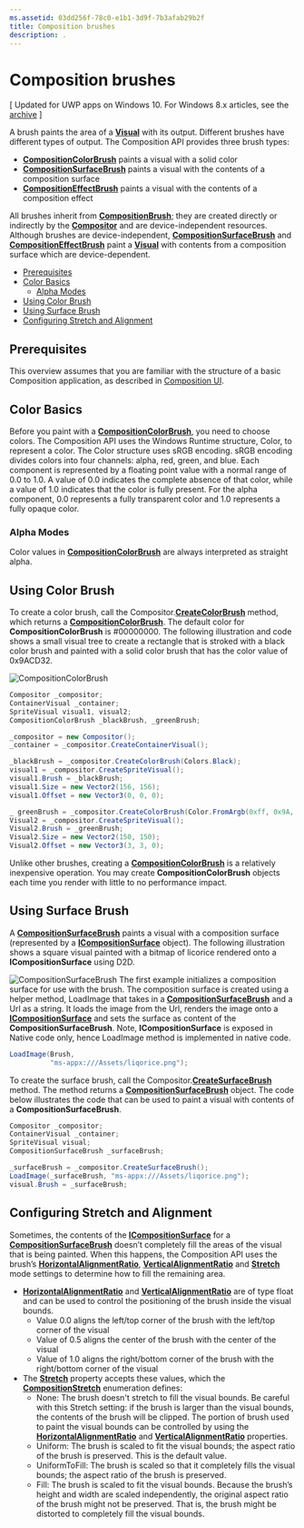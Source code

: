 ```yaml
---
ms.assetid: 03dd256f-78c0-e1b1-3d9f-7b3afab29b2f
title: Composition brushes
description: .
---
```

# Composition brushes

\[ Updated for UWP apps on Windows 10. For Windows 8.x articles, see the [archive](http://go.microsoft.com/fwlink/p/?linkid=619132) \]

A brush paints the area of a [**Visual**](https://msdn.microsoft.com/library/windows/apps/Dn706858) with its output. Different brushes have different types of output. The Composition API provides three brush types:

-   [**CompositionColorBrush**](https://msdn.microsoft.com/library/windows/apps/Mt589399) paints a visual with a solid color
-   [**CompositionSurfaceBrush**](https://msdn.microsoft.com/library/windows/apps/Mt589415) paints a visual with the contents of a composition surface
-   [**CompositionEffectBrush**](https://msdn.microsoft.com/library/windows/apps/Mt589406) paints a visual with the contents of a composition effect

All brushes inherit from [**CompositionBrush**](https://msdn.microsoft.com/library/windows/apps/Mt589398); they are created directly or indirectly by the [**Compositor**](https://msdn.microsoft.com/library/windows/apps/Dn706789) and are device-independent resources. Although brushes are device-independent, [**CompositionSurfaceBrush**](https://msdn.microsoft.com/library/windows/apps/Mt589415) and [**CompositionEffectBrush**](https://msdn.microsoft.com/library/windows/apps/Mt589406) paint a [**Visual**](https://msdn.microsoft.com/library/windows/apps/Dn706858) with contents from a composition surface which are device-dependent.

-   [Prerequisites](./composition-brushes.md#prerequisites)
-   [Color Basics](./composition-brushes.md#color-basics)
    -   [Alpha Modes](./composition-brushes.md#alpha-modes)
-   [Using Color Brush](./composition-brushes.md#using-color-brush)
-   [Using Surface Brush](./composition-brushes.md#using-surface-brush)
-   [Configuring Stretch and Alignment](./composition-brushes.md#configuring-stretch-and-alignment)

## Prerequisites

This overview assumes that you are familiar with the structure of a basic Composition application, as described in [Composition UI](visual-layer.md).

## Color Basics

Before you paint with a [**CompositionColorBrush**](https://msdn.microsoft.com/library/windows/apps/Mt589399), you need to choose colors. The Composition API uses the Windows Runtime structure, Color, to represent a color. The Color structure uses sRGB encoding. sRGB encoding divides colors into four channels: alpha, red, green, and blue. Each component is represented by a floating point value with a normal range of 0.0 to 1.0. A value of 0.0 indicates the complete absence of that color, while a value of 1.0 indicates that the color is fully present. For the alpha component, 0.0 represents a fully transparent color and 1.0 represents a fully opaque color.

### Alpha Modes

Color values in [**CompositionColorBrush**](https://msdn.microsoft.com/library/windows/apps/Mt589399) are always interpreted as straight alpha.

## Using Color Brush

To create a color brush, call the Compositor.[**CreateColorBrush**](https://msdn.microsoft.com/en-us/library/windows/apps/windows.ui.composition.compositor.createcolorbrush.aspx) method, which returns a [**CompositionColorBrush**](https://msdn.microsoft.com/library/windows/apps/Mt589399). The default color for **CompositionColorBrush** is \#00000000. The following illustration and code shows a small visual tree to create a rectangle that is stroked with a black color brush and painted with a solid color brush that has the color value of 0x9ACD32.

![CompositionColorBrush](images/composition-compositioncolorbrush.png)
```cs
Compositor _compositor;
ContainerVisual _container;
SpriteVisual visual1, visual2;
CompositionColorBrush _blackBrush, _greenBrush; 

_compositor = new Compositor();
_container = _compositor.CreateContainerVisual();

_blackBrush = _compositor.CreateColorBrush(Colors.Black);
visual1 = _compositor.CreateSpriteVisual();
visual1.Brush = _blackBrush;
visual1.Size = new Vector2(156, 156);
visual1.Offset = new Vector3(0, 0, 0);

_ greenBrush = _compositor.CreateColorBrush(Color.FromArgb(0xff, 0x9A, 0xCD, 0x32));
Visual2 = _compositor.CreateSpriteVisual();
Visual2.Brush = _greenBrush;
Visual2.Size = new Vector2(150, 150);
Visual2.Offset = new Vector3(3, 3, 0);
```

Unlike other brushes, creating a [**CompositionColorBrush**](https://msdn.microsoft.com/library/windows/apps/Mt589399) is a relatively inexpensive operation. You may create **CompositionColorBrush** objects each time you render with little to no performance impact.

## Using Surface Brush

A [**CompositionSurfaceBrush**](https://msdn.microsoft.com/library/windows/apps/Mt589415) paints a visual with a composition surface (represented by a [**ICompositionSurface**](https://msdn.microsoft.com/library/windows/apps/Dn706819) object). The following illustration shows a square visual painted with a bitmap of licorice rendered onto a **ICompositionSurface** using D2D.

![CompositionSurfaceBrush](images/composition-compositionsurfacebrush.png)
The first example initializes a composition surface for use with the brush. The composition surface is created using a helper method, LoadImage that takes in a [**CompositionSurfaceBrush**](https://msdn.microsoft.com/library/windows/apps/Mt589415) and a Url as a string. It loads the image from the Url, renders the image onto a [**ICompositionSurface**](https://msdn.microsoft.com/library/windows/apps/Dn706819) and sets the surface as content of the **CompositionSurfaceBrush**. Note, **ICompositionSurface** is exposed in Native code only, hence LoadImage method is implemented in native code.

```cs
LoadImage(Brush,
          "ms-appx:///Assets/liqorice.png");
```

To create the surface brush, call the Compositor.[**CreateSurfaceBrush**](https://msdn.microsoft.com/en-us/library/windows/apps/windows.ui.composition.compositor.createsurfacebrush.aspx) method. The method returns a [**CompositionSurfaceBrush**](https://msdn.microsoft.com/library/windows/apps/Mt589415) object. The code below illustrates the code that can be used to paint a visual with contents of a **CompositionSurfaceBrush**.

```cs
Compositor _compositor;
ContainerVisual _container;
SpriteVisual visual;
CompositionSurfaceBrush _surfaceBrush;

_surfaceBrush = _compositor.CreateSurfaceBrush();
LoadImage(_surfaceBrush, "ms-appx:///Assets/liqorice.png");
visual.Brush = _surfaceBrush;
```

## Configuring Stretch and Alignment

Sometimes, the contents of the [**ICompositionSurface**](https://msdn.microsoft.com/library/windows/apps/Dn706819) for a [**CompositionSurfaceBrush**](https://msdn.microsoft.com/library/windows/apps/Mt589415) doesn’t completely fill the areas of the visual that is being painted. When this happens, the Composition API uses the brush’s [**HorizontalAlignmentRatio**](https://msdn.microsoft.com/en-us/library/windows/apps/windows.ui.composition.compositionsurfacebrush.horizontalalignmentratio.aspx), [**VerticalAlignmentRatio**](https://msdn.microsoft.com/library/windows/apps/windows.ui.composition.compositionsurfacebrush.verticalalignmentratio) and [**Stretch**](https://msdn.microsoft.com/library/windows/apps/windows.ui.composition.compositionsurfacebrush.stretch) mode settings to determine how to fill the remaining area.

-   [**HorizontalAlignmentRatio**](https://msdn.microsoft.com/en-us/library/windows/apps/windows.ui.composition.compositionsurfacebrush.horizontalalignmentratio.aspx) and [**VerticalAlignmentRatio**](https://msdn.microsoft.com/library/windows/apps/windows.ui.composition.compositionsurfacebrush.verticalalignmentratio) are of type float and can be used to control the positioning of the brush inside the visual bounds.
    -   Value 0.0 aligns the left/top corner of the brush with the left/top corner of the visual
    -   Value of 0.5 aligns the center of the brush with the center of the visual
    -   Value of 1.0 aligns the right/bottom corner of the brush with the right/bottom corner of the visual
-   The [**Stretch**](https://msdn.microsoft.com/library/windows/apps/windows.ui.composition.compositionsurfacebrush.stretch) property accepts these values, which the [**CompositionStretch**](https://msdn.microsoft.com/library/windows/apps/Dn706786) enumeration defines:
    -   None: The brush doesn't stretch to fill the visual bounds. Be careful with this Stretch setting: if the brush is larger than the visual bounds, the contents of the brush will be clipped. The portion of brush used to paint the visual bounds can be controlled by using the [**HorizontalAlignmentRatio**](https://msdn.microsoft.com/en-us/library/windows/apps/windows.ui.composition.compositionsurfacebrush.horizontalalignmentratio.aspx) and [**VerticalAlignmentRatio**](https://msdn.microsoft.com/library/windows/apps/windows.ui.composition.compositionsurfacebrush.verticalalignmentratio) properties.
    -   Uniform: The brush is scaled to fit the visual bounds; the aspect ratio of the brush is preserved. This is the default value.
    -   UniformToFill: The brush is scaled so that it completely fills the visual bounds; the aspect ratio of the brush is preserved.
    -   Fill: The brush is scaled to fit the visual bounds. Because the brush’s height and width are scaled independently, the original aspect ratio of the brush might not be preserved. That is, the brush might be distorted to completely fill the visual bounds.

 

 






<!--HONumber=Mar16_HO2-->


